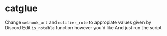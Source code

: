 # catglue
 Change `webhook_url` and `notifier_role` to appropiate values given by Discord
 Edit `is_notable` function however you'd like
 And just run the script
